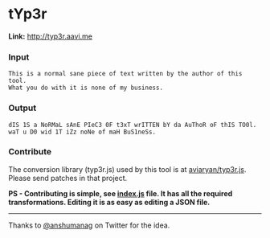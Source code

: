 # tYp3r

**Link:** http://typ3r.aavi.me


### Input

```
This is a normal sane piece of text written by the author of this tool. 
What you do with it is none of my business.
```

### Output

```
dIS 1S a NoRMaL sAnE PIeC3 0F t3xT wrITTEN bY da AuThoR oF thIS TO0l.
waT u D0 wid 1T iZz noNe of maH BuS1neSs.
```

### Contribute

The conversion library (typ3r.js) used by this tool is at [aviaryan/typ3r.js](https://github.com/aviaryan/typ3r.js). Please send patches in that project.

**PS - Contributing is simple, see [index.js](https://github.com/aviaryan/typ3r.js/blob/master/index.js) file. It has all the required transformations. Editing it is as easy as editing a JSON file.**

-----

Thanks to [@anshumanag](https://twitter.com/anshumanag/status/853851127791493120) on Twitter for the idea.


